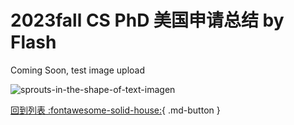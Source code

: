 # 2023fall CS PhD 美国申请总结 by Flash

Coming Soon, test image upload

![sprouts-in-the-shape-of-text-imagen](https://user-images.githubusercontent.com/48356412/219956427-a4de1f24-1675-44d2-af57-cf5fba6d26ed.jpg)

[回到列表 :fontawesome-solid-house:](blog.md){ .md-button }
